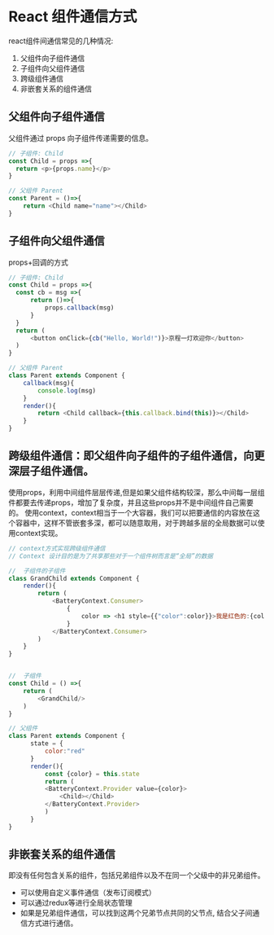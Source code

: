 React 组件通信方式
====

react组件间通信常见的几种情况:
1. 父组件向子组件通信
2. 子组件向父组件通信
3. 跨级组件通信
4. 非嵌套关系的组件通信

## 父组件向子组件通信
父组件通过 props 向子组件传递需要的信息。
```javascript
// 子组件: Child
const Child = props =>{
  return <p>{props.name}</p>
}

// 父组件 Parent
const Parent = ()=>{
    return <Child name="name"></Child>
}
```
## 子组件向父组件通信
 props+回调的方式

```javascript
// 子组件: Child
const Child = props =>{
  const cb = msg =>{
      return ()=>{
          props.callback(msg)
      }
  }
  return (
      <button onClick={cb("Hello, World!")}>京程一灯欢迎你</button>
  )
}

// 父组件 Parent
class Parent extends Component {
    callback(msg){
        console.log(msg)
    }
    render(){
        return <Child callback={this.callback.bind(this)}></Child>    
    }
}
```

## 跨级组件通信：即父组件向子组件的子组件通信，向更深层子组件通信。
使用props，利用中间组件层层传递,但是如果父组件结构较深，那么中间每一层组件都要去传递props，增加了复杂度，并且这些props并不是中间组件自己需要的。
使用context，context相当于一个大容器，我们可以把要通信的内容放在这个容器中，这样不管嵌套多深，都可以随意取用，对于跨越多层的全局数据可以使用context实现。
```javascript
// context方式实现跨级组件通信 
// Context 设计目的是为了共享那些对于一个组件树而言是“全局”的数据

//  子组件的子组件 
class GrandChild extends Component {
    render(){
        return (
            <BatteryContext.Consumer>
                {
                    color => <h1 style={{"color":color}}>我是红色的:{color}</h1>
                }
            </BatteryContext.Consumer>
        ) 
    }
}


//  子组件
const Child = () =>{
    return (
        <GrandChild/>
    )
}

// 父组件
class Parent extends Component {
      state = {
          color:"red"
      }
      render(){
          const {color} = this.state
          return (
          <BatteryContext.Provider value={color}>
              <Child></Child>
          </BatteryContext.Provider> 
          )
      }
}

```
## 非嵌套关系的组件通信
即没有任何包含关系的组件，包括兄弟组件以及不在同一个父级中的非兄弟组件。
* 可以使用自定义事件通信（发布订阅模式）
* 可以通过redux等进行全局状态管理
* 如果是兄弟组件通信，可以找到这两个兄弟节点共同的父节点, 结合父子间通信方式进行通信。